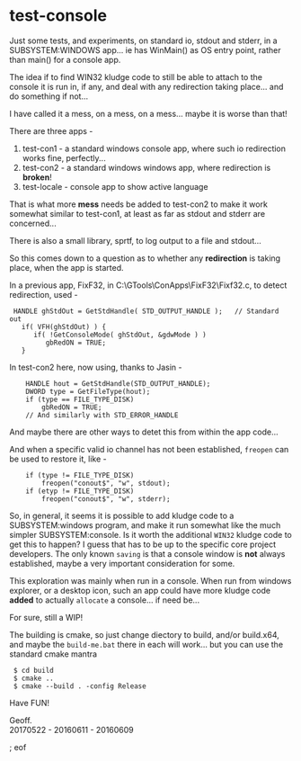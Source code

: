 # test-console

Just some tests, and experiments, on standard io, stdout and stderr, in a SUBSYSTEM:WINDOWS app... ie has WinMain() as OS entry point, rather than main() for a console app.

The idea if to find WIN32 kludge code to still be able to attach to the console it is run in, if any, and deal with any redirection taking place... and do something if not...

I have called it a mess, on a mess, on a mess... maybe it is worse than that!

There are three apps -

 1. test-con1 - a standard windows console app, where such io redirection works fine, perfectly...
 2. test-con2 - a standard windows windows app, where redirection is **broken**!
 3. test-locale - console app to show active language

That is what more **mess** needs be added to test-con2 to make it work somewhat similar to test-con1, at least as far as stdout and stderr are concerned...

There is also a small library, sprtf, to log output to a file and stdout...

So this comes down to a question as to whether any **redirection** is taking place, when the app is started.

In a previous app, FixF32, in C:\GTools\ConApps\FixF32\Fixf32.c, to detect redirection, used -

````
 HANDLE ghStdOut = GetStdHandle( STD_OUTPUT_HANDLE );   // Standard out
   if( VFH(ghStdOut) ) {
      if( !GetConsoleMode( ghStdOut, &gdwMode ) )
         gbRedON = TRUE;
   }
````

In test-con2 here, now using, thanks to Jasin -

````
    HANDLE hout = GetStdHandle(STD_OUTPUT_HANDLE);
    DWORD type = GetFileType(hout);
    if (type == FILE_TYPE_DISK)
        gbRedON = TRUE;
    // And similarly with STD_ERROR_HANDLE
````

And maybe there are other ways to detet this from within the app code...

And when a specific valid io channel has not been established, `freopen` can be used to restore it, like -

````
    if (type != FILE_TYPE_DISK)
        freopen("conout$", "w", stdout);
    if (etyp != FILE_TYPE_DISK)
        freopen("conout$", "w", stderr);
````

So, in general, it seems it is possible to add kludge code to a SUBSYSTEM:windows program, and make it run somewhat like the much simpler SUBSYSTEM:console. Is it worth the additional `WIN32` kludge code to get this to happen? I guess that has to be up to the specific core project developers. The only known `saving` is that a console window is **not** always established, maybe a very important consideration for some.

This exploration was mainly when run in a console. When run from windows explorer, or a desktop icon, such an app could have more kludge code **added** to actually `allocate` a console... if need be...

For sure, still a WIP!

The building is cmake, so just change diectory to build, and/or build.x64, and maybe the `build-me.bat` there in each will work... but you can use the standard cmake mantra 

````
 $ cd build
 $ cmake ..
 $ cmake --build . -config Release
````

Have FUN!

Geoff.  
20170522 - 20160611 - 20160609

; eof

